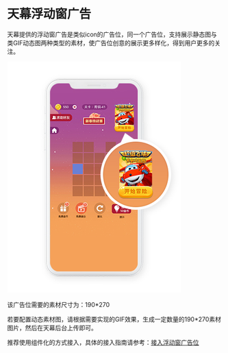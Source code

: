 # 天幕浮动窗广告

天幕提供的浮动窗广告是类似icon的广告位，同一个广告位，支持展示静态图与类GIF动态图两种类型的素材，使广告位创意的展示更多样化，得到用户更多的关注。

![&#x5929;&#x5E55;&#x6D6E;&#x52A8;&#x7A97;&#x5E7F;&#x544A;](../../.gitbook/assets/guang-gao-wei-xiao-guo-shi-yi-tu-12.jpg)

该广告位需要的素材尺寸为：190\*270

若要配置动态素材图，请根据需要实现的GIF效果，生成一定数量的190\*270素材图片，然后在天幕后台上传即可。

推荐使用组件化的方式接入，具体的接入指南请参考：[接入浮动窗广告位](../ji-shu-zhi-nan/zhu-jian-hua/createflow/icon.md)

